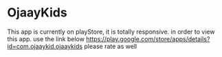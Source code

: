 # OjaayKids
This app is currently on playStore, it is totally responsive. 
 in order to view this app. use the link below
 https://play.google.com/store/apps/details?id=com.ojaaykid.ojaaykids
 please rate as well
